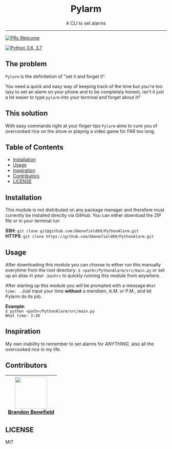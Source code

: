 <div align="center">
<h1>Pylarm</h1>

<p>A CLI to set alarms</p>
</div>

<hr />

[![PRs Welcome](https://img.shields.io/badge/PRs-welcome-brightgreen.svg?style=flat-square)](http://makeapullrequest.com)

[![Python 3.6, 3.7](https://img.shields.io/badge/Python-3.7-blue.svg)](https://www.python.org/)

## The problem
`Pylarm` is the definitetion of "set it and forget it".

You need a quick and easy way of keeping track of the time but you're too lazy to set an alarm on your phone and to be completely honest, isn't it just a lot easier to type `pylarm` into your terminal and forget about it?


## This solution
With easy commands right at your finger tips `Pylarm` aims to cure you of overcooked rice on the stove or playing a video game for FAR too long.

## Table of Contents

<!-- START doctoc generated TOC please keep comment here to allow auto update -->
<!-- DON'T EDIT THIS SECTION, INSTEAD RE-RUN doctoc TO UPDATE -->

- [Installation](#installation)
- [Usage](#usage)
- [Inspiration](#inspiration)
- [Contributors](#contributors)
- [LICENSE](#license)

<!-- END doctoc generated TOC please keep comment here to allow auto update -->

## Installation
This module is not distributed on any package manager and therefore must currently be installed directly via GitHub. You can either download the ZIP file or in your terminal run

**SSH**: `git clone git@github.com:bbenefield89/PythonAlarm.git`  
**HTTPS**: `git clone https://github.com/bbenefield89/PythonAlarm.git`

## Usage
After downloading this module you can choose to either run this manually everytime from the root directory: `$ <path>/PythonAlarm/src/main.py` or set up an alias in your `.bashrc` to quickly running this module from anywhere.

After starting up this module you will be prompted with a message `What time: `. Just input your time **without** a meridiem, A.M. or P.M., and let Pylarm do its job.

**Example**:  
`$ python <path>/PythonAlarm/src/main.py`  
`What time: 3:30`

<div style="display: none">
  **(Coming Soon)** After downloading this module simply navigate to the root directory of this module and run `python setup.py`. From now on, from any directory, you should be able to run `pylarm` to start the alarm.
</div>

## Inspiration
My own inability to remember to set alarms for *ANYTHING*, also all the overcooked rice in my life.

## Contributors
| [<img src="https://avatars0.githubusercontent.com/u/29239201?v=4" align="center" width=100><br><b>Brandon Benefield</b> ](https://github.com/bbenefield89) |
|------------------------------------------------------------------------------------------------------------------------------------------------------------|

## LICENSE
MIT
